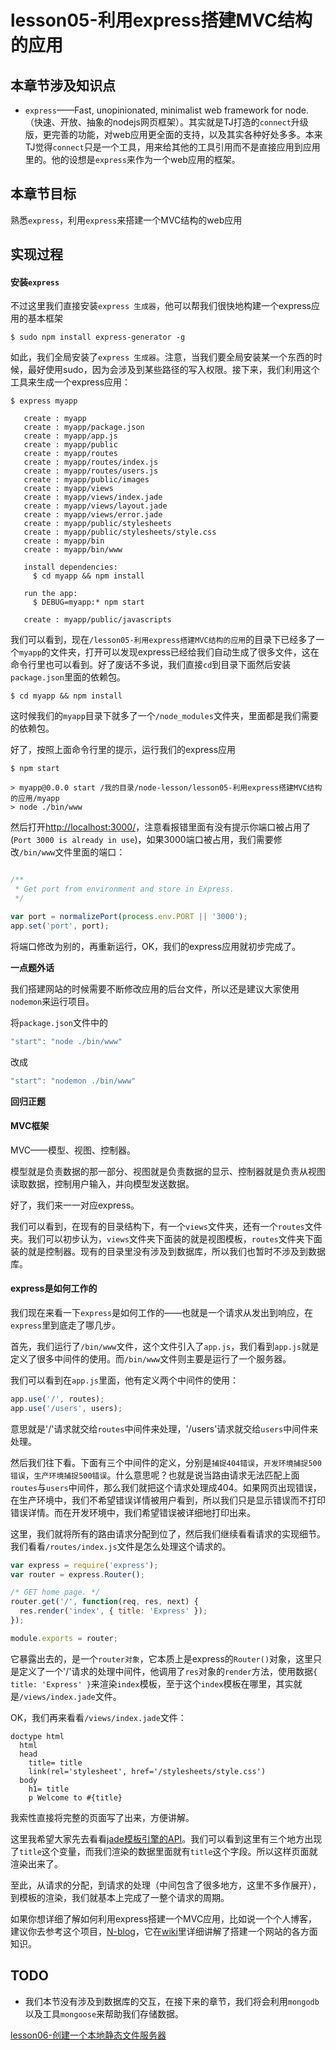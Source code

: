 # lesson05-利用express搭建MVC结构的应用

## 本章节涉及知识点

* `express`——Fast, unopinionated, minimalist web framework for node.（快速、开放、抽象的nodejs网页框架）。其实就是TJ打造的`connect`升级版，更完善的功能，对web应用更全面的支持，以及其实各种好处多多。本来TJ觉得`connect`只是一个工具，用来给其他的工具引用而不是直接应用到应用里的。他的设想是`express`来作为一个web应用的框架。

## 本章节目标

熟悉`express`，利用`express`来搭建一个MVC结构的web应用

## 实现过程

#### 安装`express`

不过这里我们直接安装`express 生成器`，他可以帮我们很快地构建一个express应用的基本框架

```
$ sudo npm install express-generator -g
```

如此，我们全局安装了`express 生成器`。注意，当我们要全局安装某一个东西的时候，最好使用sudo，因为会涉及到某些路径的写入权限。接下来，我们利用这个工具来生成一个express应用：

```
$ express myapp

   create : myapp
   create : myapp/package.json
   create : myapp/app.js
   create : myapp/public
   create : myapp/routes
   create : myapp/routes/index.js
   create : myapp/routes/users.js
   create : myapp/public/images
   create : myapp/views
   create : myapp/views/index.jade
   create : myapp/views/layout.jade
   create : myapp/views/error.jade
   create : myapp/public/stylesheets
   create : myapp/public/stylesheets/style.css
   create : myapp/bin
   create : myapp/bin/www

   install dependencies:
     $ cd myapp && npm install

   run the app:
     $ DEBUG=myapp:* npm start

   create : myapp/public/javascripts

```
我们可以看到，现在`/lesson05-利用express搭建MVC结构的应用`的目录下已经多了一个`myapp`的文件夹，打开可以发现express已经给我们自动生成了很多文件，这在命令行里也可以看到。好了废话不多说，我们直接`cd`到目录下面然后安装`package.json`里面的依赖包。

```
$ cd myapp && npm install
```
这时候我们的`myapp`目录下就多了一个`/node_modules`文件夹，里面都是我们需要的依赖包。

好了，按照上面命令行里的提示，运行我们的express应用

```
$ npm start

> myapp@0.0.0 start /我的目录/node-lesson/lesson05-利用express搭建MVC结构的应用/myapp
> node ./bin/www

```
然后打开[http://localhost:3000/](http://localhost:3000)，注意看报错里面有没有提示你端口被占用了(`Port 3000 is already in use`)，如果3000端口被占用，我们需要修改`/bin/www`文件里面的端口：
```javascript

/**
 * Get port from environment and store in Express.
 */

var port = normalizePort(process.env.PORT || '3000');
app.set('port', port);
```
将端口修改为别的，再重新运行，OK，我们的express应用就初步完成了。

**一点题外话**

我们搭建网站的时候需要不断修改应用的后台文件，所以还是建议大家使用`nodemon`来运行项目。

将`package.json`文件中的
```javascript
"start": "node ./bin/www"
```
改成
```javascript
"start": "nodemon ./bin/www"
```

**回归正题**

#### MVC框架

MVC——模型、视图、控制器。

模型就是负责数据的那一部分、视图就是负责数据的显示、控制器就是负责从视图读取数据，控制用户输入，并向模型发送数据。

好了，我们来一一对应express。

我们可以看到，在现有的目录结构下，有一个`views`文件夹，还有一个`routes`文件夹。我们可以初步认为，`views`文件夹下面装的就是视图模板，`routes`文件夹下面装的就是控制器。现有的目录里没有涉及到数据库，所以我们也暂时不涉及到数据库。


#### express是如何工作的

我们现在来看一下`express`是如何工作的——也就是一个请求从发出到响应，在`express`里到底走了哪几步。

首先，我们运行了`/bin/www`文件，这个文件引入了`app.js`，我们看到`app.js`就是定义了很多中间件的使用。而`/bin/www`文件则主要是运行了一个服务器。

我们可以看到在`app.js`里面，他有定义两个中间件的使用：
```javascript
app.use('/', routes);
app.use('/users', users);
```
意思就是'/'请求就交给`routes`中间件来处理，'/users'请求就交给`users`中间件来处理。

然后我们往下看。下面有三个中间件的定义，分别是`捕捉404错误`，`开发环境捕捉500错误`，`生产环境捕捉500错误`。什么意思呢？也就是说当路由请求无法匹配上面`routes`与`users`中间件，那么我们就把这个请求处理成404。如果网页出现错误，在生产环境中，我们不希望错误详情被用户看到，所以我们只是显示错误而不打印错误详情。而在开发环境中，我们希望错误被详细地打印出来。

这里，我们就将所有的路由请求分配到位了，然后我们继续看看请求的实现细节。我们看看`/routes/index.js`文件是怎么处理这个请求的。

```javascript
var express = require('express');
var router = express.Router();

/* GET home page. */
router.get('/', function(req, res, next) {
  res.render('index', { title: 'Express' });
});

module.exports = router;
```
它暴露出去的，是一个`router对象`，它本质上是express的`Router()`对象，这里只是定义了一个'/'请求的处理中间件，他调用了`res`对象的`render`方法，使用数据`{ title: 'Express' }`来渲染`index`模板，至于这个`index`模板在哪里，其实就是`/views/index.jade`文件。

OK，我们再来看看`/views/index.jade`文件：

```jade
doctype html
  html
  head
    title= title
    link(rel='stylesheet', href='/stylesheets/style.css')
  body
    h1= title
    p Welcome to #{title}
```
我索性直接将完整的页面写了出来，方便讲解。

这里我希望大家先去看看[jade模板引擎的API](http://jade-lang.com/reference/)。我们可以看到这里有三个地方出现了`title`这个变量，而我们渲染的数据里面就有`title`这个字段。所以这样页面就渲染出来了。

至此，从请求的分配，到请求的处理（中间包含了很多地方，这里不多作展开），到模板的渲染，我们就基本上完成了一整个请求的周期。

如果你想详细了解如何利用express搭建一个MVC应用，比如说一个个人博客，建议你去参考这个项目，[N-blog](https://github.com/nswbmw/N-blog)，它在[wiki](https://github.com/nswbmw/N-blog/wiki)里详细讲解了搭建一个网站的各方面知识。

## TODO 

* 我们本节没有涉及到数据库的交互，在接下来的章节，我们将会利用`mongodb`以及工具`mongoose`来帮助我们存储数据。



[lesson06-创建一个本地静态文件服务器](../lesson06-创建一个本地静态文件服务器/README.md)

















